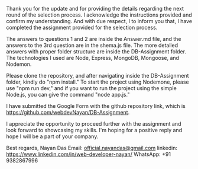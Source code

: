 Thank you for the update and for providing the details regarding the next round of the selection process.
I acknowledge the instructions provided and confirm my understanding. 
And with due respect, I to inform you that, I have completed the assignment provided for the selection process. 

The answers to questions 1 and 2 are inside the Answer.md file, and the answers to the 3rd question are in the shema.js file. 
The more detailed answers with proper folder structure are inside the DB-Assignment folder.
The technologies I used are Node, Express, MongoDB, Mongoose, and Nodemon.

Please clone the repository, and after navigating inside the DB-Assignment folder, kindly do "npm install."
To start the project using Nodemone, please use "npm run dev," and if you want to run the project using the simple Node.js, you can give the command "node app.js."

I have submitted the Google Form with the github repository link, which is https://github.com/webdevNayan/DB-Assignment.

I appreciate the opportunity to proceed further with the assignment and look forward to showcasing my skills. I'm hoping for a positive reply and hope I will be a part of your company. 

Best regards,
Nayan Das
Email: official.nayandas@gmail.com
linkedin: https://www.linkedin.com/in/web-developer-nayan/
WhatsApp: +91 9382867996
 
 
